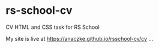 # rs-school-cv
CV HTML and CSS task for RS School

My site is live at https://anaczke.github.io/rsschool-cv/cv
...
